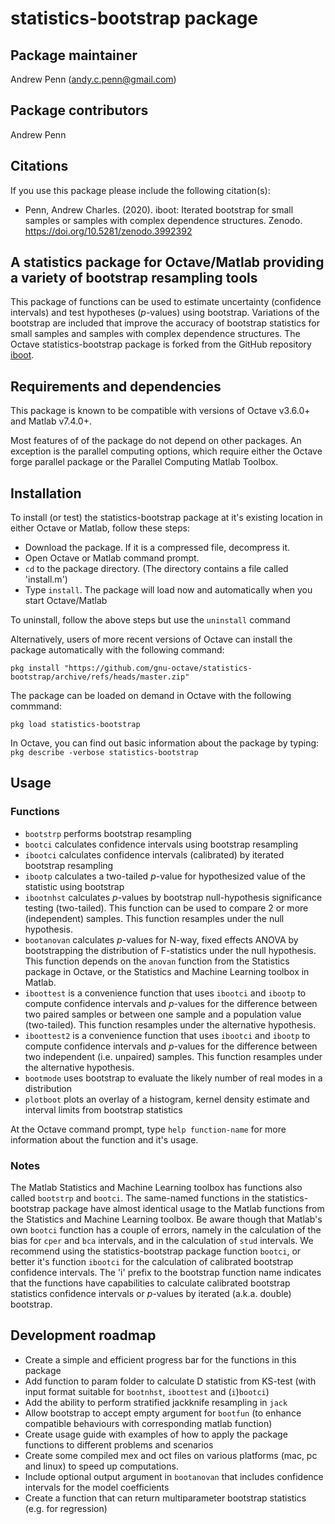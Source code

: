 # statistics-bootstrap package

## Package maintainer
Andrew Penn (andy.c.penn@gmail.com)

## Package contributors
Andrew Penn

## Citations
If you use this package please include the following citation(s):

* Penn, Andrew Charles. (2020). iboot: Iterated bootstrap for small samples or samples with complex dependence structures. Zenodo. https://doi.org/10.5281/zenodo.3992392  

## A statistics package for Octave/Matlab providing a variety of bootstrap resampling tools

This package of functions can be used to estimate uncertainty (confidence intervals) and test hypotheses (*p*-values) using bootstrap. Variations of the bootstrap are included that improve the accuracy of bootstrap statistics for small samples and samples with complex dependence structures. The Octave statistics-bootstrap package is forked from the GitHub repository [iboot](https://github.com/acp29/iboot).

## Requirements and dependencies

This package is known to be compatible with versions of Octave v3.6.0+ and Matlab v7.4.0+. 

Most features of of the package do not depend on other packages. An exception is the parallel computing options, which require either the Octave forge parallel package or the Parallel Computing Matlab Toolbox.

## Installation
 
To install (or test) the statistics-bootstrap package at it's existing location in either Octave or Matlab, follow these steps: 
 
 * Download the package. If it is a compressed file, decompress it.
 * Open Octave or Matlab command prompt.
 * `cd` to the package directory. (The directory contains a file called 'install.m')
 * Type `install`. The package will load now and automatically when you start Octave/Matlab
 
 To uninstall, follow the above steps but use the `uninstall` command
 
 Alternatively, users of more recent versions of Octave can install the package automatically with the following command:
 
 `pkg install "https://github.com/gnu-octave/statistics-bootstrap/archive/refs/heads/master.zip"`
 
 The package can be loaded on demand in Octave with the following commmand:
 
 `pkg load statistics-bootstrap`
 
 In Octave, you can find out basic information about the package by typing: `pkg describe -verbose statistics-bootstrap`  

## Usage

### Functions

* `bootstrp` performs bootstrap resampling 
* `bootci` calculates confidence intervals using bootstrap resampling
* `ibootci` calculates confidence intervals (calibrated) by iterated bootstrap resampling 
* `ibootp` calculates a two-tailed *p*-value for hypothesized value of the statistic using bootstrap
* `ibootnhst` calculates *p*-values by bootstrap null-hypothesis significance testing (two-tailed). This function can be used to compare 2 or more (independent) samples. This function resamples under the null hypothesis.
* `bootanovan` calculates *p*-values for N-way, fixed effects ANOVA by bootstrapping the distribution of F-statistics under the null hypothesis. This function depends on the `anovan` function from the Statistics package in Octave, or the Statistics and Machine Learning toolbox in Matlab.
* `iboottest` is a convenience function that uses `ibootci` and `ibootp` to compute confidence intervals and *p*-values for the difference between two paired samples or between one sample and a population value (two-tailed). This function resamples under the alternative hypothesis.
* `iboottest2` is a convenience function that uses `ibootci` and `ibootp` to compute confidence intervals and *p*-values for the difference between two independent (i.e. unpaired) samples. This function resamples under the alternative hypothesis.
* `bootmode` uses bootstrap to evaluate the likely number of real modes in a distribution
* `plotboot` plots an overlay of a histogram, kernel density estimate and interval limits from bootstrap statistics

At the Octave command prompt, type `help function-name` for more information about the function and it's usage.

### Notes 

The Matlab Statistics and Machine Learning toolbox has functions also called `bootstrp` and `bootci`. The same-named functions in the statistics-bootstrap package have almost identical usage to the Matlab functions from the Statistics and Machine Learning toolbox. Be aware though that Matlab's own `bootci` function has a couple of errors, namely in the calculation of the bias for `cper` and `bca` intervals, and in the calculation of `stud` intervals. We recommend using the statistics-bootstrap package function `bootci`, or better it's function `ibootci` for the calculation of calibrated bootstrap confidence intervals. The 'i' prefix to the bootstrap function name indicates that the functions have capabilities to calculate calibrated bootstrap statistics confidence intervals or *p*-values by iterated (a.k.a. double) bootstrap.

## Development roadmap
 
* Create a simple and efficient progress bar for the functions in this package  
* Add function to param folder to calculate D statistic from KS-test (with input format suitable for `bootnhst`, `iboottest` and (`i`)`bootci`) 
* Add the ability to perform stratified jackknife resampling in `jack` 
* Allow bootstrap to accept empty argument for `bootfun` (to enhance compatible behaviours with corresponding matlab function) 
* Create usage guide with examples of how to apply the package functions to different problems and scenarios  
* Create some compiled mex and oct files on various platforms (mac, pc and linux) to speed up computations. 
* Include optional output argument in `bootanovan` that includes confidence intervals for the model coefficients
* Create a function that can return multiparameter bootstrap statistics (e.g. for regression)
 
